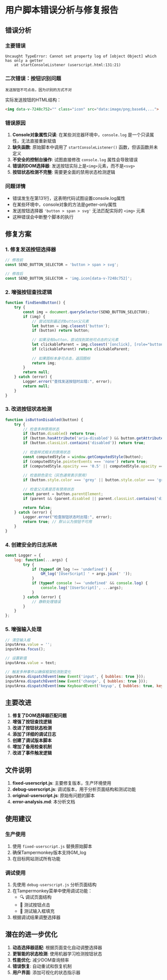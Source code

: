 # 用户脚本错误分析与修复报告

## 错误分析

### 主要错误
```
Uncaught TypeError: Cannot set property log of [object Object] which has only a getter
    at startConsoleListener (userscript.html:131:21)
```

### 二次错误：按钮识别问题
```
发送按钮不可点击，因为识别的方式不对
```

实际发送按钮的HTML结构：
```html
<img data-v-7248c752="" class="icon" src="data:image/png;base64,...">
```

### 错误原因
1. **Console对象属性只读**: 在某些浏览器环境中，`console.log` 是一个只读属性，无法直接重新赋值
2. **缺失函数**: 原始脚本中调用了 `startConsoleListener()` 函数，但该函数并未定义
3. **不安全的控制台操作**: 试图直接修改 `console.log` 属性会导致错误
4. **错误的DOM选择器**: 发送按钮实际上是`<img>`元素，而不是`<svg>`
5. **按钮状态检测不完整**: 需要更全面的禁用状态检测逻辑

### 问题详情
- 错误发生在第131行，这表明代码试图设置console.log属性
- 在某些环境中，console对象的方法是getter-only属性
- 发送按钮选择器 `'button > span > svg'` 无法匹配实际的 `<img>` 元素
- 这种错误会中断整个脚本的执行

## 修复方案

### 1. 修复发送按钮选择器
```javascript
// 修改前
const SEND_BUTTON_SELECTOR = 'button > span > svg';

// 修改后
const SEND_BUTTON_SELECTOR = 'img.icon[data-v-7248c752]';
```

### 2. 增强按钮查找逻辑
```javascript
function findSendButton() {
    try {
        const img = document.querySelector(SEND_BUTTON_SELECTOR);
        if (img) {
            // 尝试找到最近的button父元素
            let button = img.closest('button');
            if (button) return button;
            
            // 如果没有button，尝试找到其他可点击的父元素
            let clickableParent = img.closest('[onclick], [role="button"], .btn, .button');
            if (clickableParent) return clickableParent;
            
            // 如果图标本身可点击，返回图标
            return img;
        }
        return null;
    } catch (error) {
        Logger.error("查找发送按钮时出错:", error);
        return null;
    }
}
```

### 3. 改进按钮状态检测
```javascript
function isButtonDisabled(button) {
    try {
        // 检查多种禁用状态
        if (button.disabled) return true;
        if (button.hasAttribute('aria-disabled') && button.getAttribute('aria-disabled') === 'true') return true;
        if (button.classList.contains('disabled')) return true;
        
        // 检查样式相关的禁用状态
        const computedStyle = window.getComputedStyle(button);
        if (computedStyle.pointerEvents === 'none') return true;
        if (computedStyle.opacity === '0.5' || computedStyle.opacity === '0') return true;
        
        // 检查颜色变化（灰色通常表示禁用）
        if (button.style.color === 'grey' || button.style.color === 'gray') return true;
        
        // 检查父元素是否有禁用状态
        const parent = button.parentElement;
        if (parent && (parent.disabled || parent.classList.contains('disabled'))) return true;
        
        return false;
    } catch (error) {
        Logger.error("检查按钮状态时出错:", error);
        return true; // 默认认为按钮不可用
    }
}
```

### 4. 创建安全的日志系统
```javascript
const Logger = {
    log: function(...args) {
        try {
            if (typeof GM_log !== 'undefined') {
                GM_log('[UserScript] ' + args.join(' '));
            }
            if (typeof console !== 'undefined' && console.log) {
                console.log('[UserScript]', ...args);
            }
        } catch (error) {
            // 静默处理错误
        }
    }
};
```

### 5. 增强输入处理
```javascript
// 清空输入框
inputArea.value = '';
inputArea.focus();

// 设置新值
inputArea.value = text;

// 触发多种事件以确保框架检测到变化
inputArea.dispatchEvent(new Event('input', { bubbles: true }));
inputArea.dispatchEvent(new Event('change', { bubbles: true }));
inputArea.dispatchEvent(new KeyboardEvent('keyup', { bubbles: true, key: 'Enter' }));
```

## 主要改进

1. **修复了DOM选择器匹配问题**
2. **增强了按钮查找逻辑**
3. **改进了按钮状态检测**
4. **添加了详细的调试日志**
5. **创建了调试版本脚本**
6. **增加了备用检查机制**
7. **改进了事件触发逻辑**

## 文件说明

1. **fixed-userscript.js**: 主要修复版本，生产环境使用
2. **debug-userscript.js**: 调试版本，用于分析页面结构和测试功能
3. **original-userscript.js**: 原始有问题的脚本
4. **error-analysis.md**: 本分析文档

## 使用建议

### 生产使用
1. 使用 `fixed-userscript.js` 替换原始脚本
2. 确保Tampermonkey版本支持GM_log
3. 在目标网站测试所有功能

### 调试使用
1. 先使用 `debug-userscript.js` 分析页面结构
2. 在Tampermonkey菜单中使用调试功能：
   - 🔍 调试页面结构
   - 🧪 测试按钮点击
   - 📝 测试输入框填充
3. 根据调试结果调整选择器

## 潜在的进一步优化

1. **动态选择器适配**: 根据页面变化自动调整选择器
2. **更智能的状态检测**: 使用机器学习检测按钮状态
3. **性能优化**: 减少DOM查询频率
4. **错误恢复**: 自动重试和恢复机制
5. **用户界面**: 添加可视化的状态指示器
